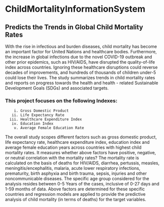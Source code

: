 # ChildMortalityInformationSystem
## Predicts the Trends in Global Child Mortality Rates


With the rise in infectious and burden diseases, child mortality has become an important factor for United Nations and healthcare bodies.
Furthermore, the increase in global infections due to the novel COVID-19 outbreak and other prior epidemics, such as HIV/AIDS, 
have disrupted the quality-of-life index across countries.
Ignoring these healthcare disruptions could reverse decades of improvements, and hundreds of thousands of children under-5 could lose their lives.
The study summarizes trends in child mortality rates and reports on progress towards the health and health - related Sustainable Development Goals
(SDGs) and associated targets.


### This project focuses on the following Indexes:
        i. Gross Domestic Product
       ii. Life Expectancy Rate
      iii. Healthcare Expenditure Index
       iv. Education Index
        v. Average Female Education Rate


The overall study scopes different factors such as gross domestic product, life expectancy rate, healthcare expenditure index, 
education index and average female education years across countries with highest child mortality rates. It measures whether above factors have 
positive, negative, or neutral correlation with the mortality rates? 
The mortality rate is calculated on the basis of deaths for HIV/AIDS, diarrhea, pertussis, measles, meningitis/encephalitis, malaria, 
acute lower respiratory infections, prematurity, birth asphyxia and birth trauma, sepsis, injuries and other noncommunicable diseases. 
The specific age group considered for the analysis resides between 0-5 Years of the cases, inclusive of 0-27 days and 1-59 months of data. 
Above factors are determined for these specific countries and regression models are applied to provide the predictive analysis of child mortality 
(in terms of deaths) for the target variables.
